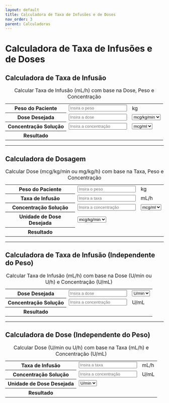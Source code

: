 ```yaml
---
layout: default
title: Calculadora de Taxa de Infusões e de Doses
nav_order: 3
parent: Calculadoras
---
```


# Calculadora de Taxa de Infusões e de Doses

## Calculadora de Taxa de Infusão

<table class="calculadora" aria-describedby="tbl-taxa-infusao-desc">
  <caption id="tbl-taxa-infusao-desc">Calcular Taxa de Infusão (mL/h) com base na Dose, Peso e Concentração</caption>
  <tbody>
    <tr>
      <th scope="row"><label for="pesoPaciente">Peso do Paciente</label></th>
      <td data-label="Valor"><input type="number" id="pesoPaciente" class="input-editavel" placeholder="Insira o peso" min="0" step="any"></td>
      <td data-label="Unidade">kg</td>
    </tr>
    <tr>
      <th scope="row"><label for="dosagem">Dose Desejada</label></th>
      <td data-label="Valor"><input type="number" id="dosagem" class="input-editavel" placeholder="Insira a dose" min="0" step="any"></td>
      <td data-label="Unidade">
        <select id="unidadeDosagem" class="input-editavel" style="width: auto;">
          <option value="mcg/kg/min">mcg/kg/min</option>
          <option value="mg/kg/h">mg/kg/h</option>
        </select>
      </td>
    </tr>
    <tr>
      <th scope="row"><label for="concentracao">Concentração Solução</label></th>
      <td data-label="Valor"><input type="number" id="concentracao" class="input-editavel" placeholder="Insira a concentração" min="0" step="any"></td>
      <td data-label="Unidade">
        <select id="unidadeConcentracao" class="input-editavel" style="width: auto;">
          <option value="mcg/ml">mcg/ml</option>
          <option value="mg/ml">mg/ml</option>
        </select>
      </td>
    </tr>
    <tr>
      <th scope="row">Resultado</th>
      <td data-label="Taxa Calculada (mL/h)" colspan="2" class="resultado" id="resultadoTaxaInfusao" aria-live="polite"></td>
    </tr>
  </tbody>
</table>
<!-- Botão de cálculo removido pois o JS atualiza em tempo real -->

---

## Calculadora de Dosagem

<table class="calculadora" aria-describedby="tbl-dosagem-desc">
  <caption id="tbl-dosagem-desc">Calcular Dose (mcg/kg/min ou mg/kg/h) com base na Taxa, Peso e Concentração</caption>
  <tbody>
    <tr>
      <th scope="row"><label for="pesoPacienteDosagem">Peso do Paciente</label></th>
      <td data-label="Valor"><input type="number" id="pesoPacienteDosagem" class="input-editavel" placeholder="Insira o peso" min="0" step="any"></td>
      <td data-label="Unidade">kg</td>
    </tr>
    <tr>
      <th scope="row"><label for="taxaDosagem">Taxa de Infusão</label></th>
      <td data-label="Valor"><input type="number" id="taxaDosagem" class="input-editavel" placeholder="Insira a taxa" min="0" step="any"></td>
      <td data-label="Unidade">mL/h</td>
    </tr>
    <tr>
      <th scope="row"><label for="concentracaoDosagem">Concentração Solução</label></th>
      <td data-label="Valor"><input type="number" id="concentracaoDosagem" class="input-editavel" placeholder="Insira a concentração" min="0" step="any"></td>
      <td data-label="Unidade">
        <select id="unidadeConcentracaoDosagem" class="input-editavel" style="width: auto;">
          <option value="mcg/ml">mcg/ml</option>
          <option value="mg/ml">mg/ml</option>
        </select>
      </td>
    </tr>
     <tr>
      <th scope="row"><label for="unidadeDosagemDesejada">Unidade de Dose Desejada</label></th>
      <td data-label="Unidade" colspan="2">
        <select id="unidadeDosagemDesejada" class="input-editavel" style="width: auto;">
          <option value="mcg/kg/min">mcg/kg/min</option>
          <option value="mg/kg/h">mg/kg/h</option>
        </select>
      </td>
    </tr>
    <tr>
      <th scope="row">Resultado</th>
      <td data-label="Dose Calculada" colspan="2" class="resultado" id="resultadoDosagem" aria-live="polite"></td>
    </tr>
  </tbody>
</table>
<!-- Botão de cálculo removido pois o JS atualiza em tempo real -->

---

## Calculadora de Taxa de Infusão (Independente do Peso)

<table class="calculadora" aria-describedby="tbl-taxa-infusao-indep-desc">
  <caption id="tbl-taxa-infusao-indep-desc">Calcular Taxa de Infusão (mL/h) com base na Dose (U/min ou U/h) e Concentração (U/mL)</caption>
  <tbody>
    <tr>
      <th scope="row"><label for="doseInfusao">Dose Desejada</label></th>
      <td data-label="Valor"><input type="number" id="doseInfusao" class="input-editavel" placeholder="Insira a dose" min="0" step="any"></td>
      <td data-label="Unidade">
        <select id="unidadeDoseInfusao" class="input-editavel" style="width: auto;">
          <option value="U/min">U/min</option>
          <option value="U/h">U/h</option>
        </select>
      </td>
    </tr>
    <tr>
      <th scope="row"><label for="concentracaoInfusao">Concentração Solução</label></th>
      <td data-label="Valor"><input type="number" id="concentracaoInfusao" class="input-editavel" placeholder="Insira a concentração" min="0" step="any"></td>
      <td data-label="Unidade">U/mL</td>
    </tr>
    <tr>
      <th scope="row">Resultado</th>
      <td data-label="Taxa Calculada (mL/h)" colspan="2" class="resultado" id="resultadoTaxaInfusaoIndependente" aria-live="polite"></td>
    </tr>
  </tbody>
</table>
<!-- Botão de cálculo removido pois o JS atualiza em tempo real -->

---

## Calculadora de Dose (Independente do Peso)

<table class="calculadora" aria-describedby="tbl-dose-indep-desc">
  <caption id="tbl-dose-indep-desc">Calcular Dose (U/min ou U/h) com base na Taxa (mL/h) e Concentração (U/mL)</caption>
  <tbody>
    <tr>
      <th scope="row"><label for="taxaDose">Taxa de Infusão</label></th>
      <td data-label="Valor"><input type="number" id="taxaDose" class="input-editavel" placeholder="Insira a taxa" min="0" step="any"></td>
      <td data-label="Unidade">mL/h</td>
    </tr>
    <tr>
      <th scope="row"><label for="concentracaoDose">Concentração Solução</label></th>
      <td data-label="Valor"><input type="number" id="concentracaoDose" class="input-editavel" placeholder="Insira a concentração" min="0" step="any"></td>
      <td data-label="Unidade">U/mL</td>
    </tr>
    <tr>
      <th scope="row"><label for="unidadeDoseDesejada">Unidade de Dose Desejada</label></th>
      <td data-label="Unidade" colspan="2">
        <select id="unidadeDoseDesejada" class="input-editavel" style="width: auto;">
          <option value="U/min">U/min</option>
          <option value="U/h">U/h</option>
        </select>
      </td>
    </tr>
    <tr>
      <th scope="row">Resultado</th>
      <td data-label="Dose Calculada" colspan="2" class="resultado" id="resultadoDoseIndependente" aria-live="polite"></td>
    </tr>
  </tbody>
</table>
<!-- Botão de cálculo removido pois o JS atualiza em tempo real -->

<script>
// Helper function to safely get element value or return NaN
function getNumericValue(id) {
  const element = document.getElementById(id);
  if (!element) return NaN;
  const value = parseFloat(element.value);
  // Treat empty string as NaN, but allow 0
  return element.value === '' ? NaN : value;
}

// Helper function to safely get element value
function getValue(id) {
    const element = document.getElementById(id);
    return element ? element.value : null;
}

// Helper function to set innerHTML safely
function setResult(id, htmlContent) {
    const element = document.getElementById(id);
    if (element) {
        element.innerHTML = htmlContent;
    }
}

// --- Calculadora de Taxa de Infusão (com peso) ---
function calcularTaxaInfusao() {
  const dose = getNumericValue('dosagem');
  const unidadeDose = getValue('unidadeDosagem');
  const peso = getNumericValue('pesoPaciente');
  const concentracao = getNumericValue('concentracao');
  const unidadeConc = getValue('unidadeConcentracao');

  let taxa = NaN;
  let resultado = '';

  if (isNaN(dose) || isNaN(peso) || isNaN(concentracao) || peso <= 0 || concentracao <= 0) {
    resultado = '<i>Preencha todos os campos com valores válidos.</i>'; // Updated validation message
  } else {
    // Ajuste de concentração para mcg/ml (base unit for calculation)
    let concEmMcgMl = (unidadeConc === 'mg/ml') ? concentracao * 1000 : concentracao;

    if (unidadeDose === 'mcg/kg/min') {
      // dose (mcg/kg/min) * peso (kg) * 60 (min/h) / conc (mcg/ml) = taxa (ml/h)
      taxa = (dose * peso * 60) / concEmMcgMl;
    } else if (unidadeDose === 'mg/kg/h') {
      // dose (mg/kg/h) * peso (kg) * 1000 (mcg/mg) / conc (mcg/ml) = taxa (ml/h)
      taxa = (dose * peso * 1000) / concEmMcgMl;
    }

    if (!isNaN(taxa)) {
        resultado = `Taxa de infusão: <strong>${taxa.toFixed(2)} mL/h</strong>`;
    } else {
        resultado = 'Erro no cálculo ou unidade inválida.';
    }
  }
  setResult('resultadoTaxaInfusao', resultado);
}

// --- Calculadora de Dosagem (com peso) ---
function calcularDosagem() {
  const taxa = getNumericValue('taxaDosagem');
  const peso = getNumericValue('pesoPacienteDosagem');
  const concentracao = getNumericValue('concentracaoDosagem');
  const unidadeConc = getValue('unidadeConcentracaoDosagem');
  const unidadeDesejada = getValue('unidadeDosagemDesejada');

  let dosagem = NaN;
  let resultado = '';

  if (isNaN(taxa) || isNaN(peso) || isNaN(concentracao) || peso <= 0 || concentracao <= 0) {
    resultado = '<i>Preencha todos os campos com valores válidos.</i>'; // Updated validation message
  } else {
    // Ajuste de concentração para mcg/ml
    let concEmMcgMl = (unidadeConc === 'mg/ml') ? concentracao * 1000 : concentracao;

    if (unidadeDesejada === 'mcg/kg/min') {
      // taxa (ml/h) * conc (mcg/ml) / peso (kg) / 60 (min/h) = dose (mcg/kg/min)
      dosagem = (taxa * concEmMcgMl) / (peso * 60);
      resultado = `Dosagem: <strong>${dosagem.toFixed(3)} mcg/kg/min</strong>`;
    } else if (unidadeDesejada === 'mg/kg/h') {
      // taxa (ml/h) * conc (mcg/ml) / peso (kg) / 1000 (mcg/mg) = dose (mg/kg/h)
      dosagem = (taxa * concEmMcgMl) / (peso * 1000);
      resultado = `Dosagem: <strong>${dosagem.toFixed(3)} mg/kg/h</strong>`;
    } else {
         resultado = 'Unidade de dose desejada inválida.';
    }
  }
  setResult('resultadoDosagem', resultado);
}

// --- Calculadora de Taxa de Infusão (Independente do Peso, U/min ou U/h) ---
function calcularTaxaInfusaoIndependente() {
  const dose = getNumericValue('doseInfusao');
  const unidadeDose = getValue('unidadeDoseInfusao');
  const concentracao = getNumericValue('concentracaoInfusao'); // Assume U/mL

  let taxa = NaN;
  let resultado = '';

  if (isNaN(dose) || isNaN(concentracao) || concentracao <= 0) {
    resultado = '<i>Preencha todos os campos com valores válidos.</i>'; // Updated validation message
  } else {
    if (unidadeDose === 'U/min') {
      // dose (U/min) * 60 (min/h) / conc (U/ml) = taxa (ml/h)
      taxa = (dose * 60) / concentracao;
    } else if (unidadeDose === 'U/h') {
      // dose (U/h) / conc (U/ml) = taxa (ml/h)
      taxa = dose / concentracao;
    }

     if (!isNaN(taxa)) {
        resultado = `Taxa de infusão: <strong>${taxa.toFixed(2)} mL/h</strong>`;
    } else {
        resultado = 'Erro no cálculo ou unidade inválida.';
    }
  }
  setResult('resultadoTaxaInfusaoIndependente', resultado);
}

// --- Calculadora de Dose (Independente do Peso, U/min ou U/h) ---
function calcularDoseIndependente() {
  const taxa = getNumericValue('taxaDose');
  const concentracao = getNumericValue('concentracaoDose'); // Assume U/mL
  const unidadeDoseDesejada = getValue('unidadeDoseDesejada');

  let dose = NaN;
  let resultado = '';

  if (isNaN(taxa) || isNaN(concentracao) || concentracao <= 0) {
    resultado = '<i>Preencha todos os campos com valores válidos.</i>'; // Updated validation message
  } else {
    if (unidadeDoseDesejada === 'U/min') {
      // taxa (ml/h) * conc (U/ml) / 60 (min/h) = dose (U/min)
      dose = (taxa * concentracao) / 60;
      resultado = `Dose: <strong>${dose.toFixed(2)} U/min</strong>`;
    } else if (unidadeDoseDesejada === 'U/h') {
      // taxa (ml/h) * conc (U/ml) = dose (U/h)
      dose = taxa * concentracao;
      resultado = `Dose: <strong>${dose.toFixed(2)} U/h</strong>`;
    } else {
        resultado = 'Unidade de dose desejada inválida.';
    }
  }
  setResult('resultadoDoseIndependente', resultado);
}

// --- Setup Event Listeners ---
document.addEventListener('DOMContentLoaded', function() {
  const calculators = [
    { func: calcularTaxaInfusao, ids: ['dosagem', 'unidadeDosagem', 'pesoPaciente', 'concentracao', 'unidadeConcentracao'] },
    { func: calcularDosagem, ids: ['taxaDosagem', 'pesoPacienteDosagem', 'concentracaoDosagem', 'unidadeConcentracaoDosagem', 'unidadeDosagemDesejada'] },
    { func: calcularTaxaInfusaoIndependente, ids: ['doseInfusao', 'unidadeDoseInfusao', 'concentracaoInfusao'] },
    { func: calcularDoseIndependente, ids: ['taxaDose', 'concentracaoDose', 'unidadeDoseDesejada'] }
  ];

  calculators.forEach(calc => {
    calc.ids.forEach(id => {
      const el = document.getElementById(id);
      if (el) {
        const eventType = (el.tagName === 'SELECT') ? 'change' : 'input';
       el.addEventListener(eventType, calc.func);
       }
     });
-    // Initial calculation on load removed - calculation will trigger on input/change
-    // calc.func(); 
   });
 });
 </script>
